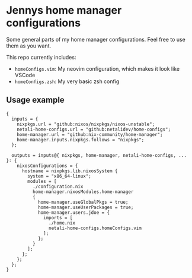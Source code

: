 # Jennys home manager configurations

Some general parts of my home manager configurations. Feel free to use them as you want.

This repo currently includes:
  - `homeConfigs.vim`: My neovim configuration, which makes it look like VSCode
  - `homeConfigs.zsh`: My very basic zsh config

## Usage example
```
{
  inputs = {
    nixpkgs.url = "github:nixos/nixpkgs/nixos-unstable";
    netali-home-configs.url = "github:netalidev/home-configs";
    home-manager.url = "github:nix-community/home-manager";
    home-manager.inputs.nixpkgs.follows = "nixpkgs";
  };

  outputs = inputs@{ nixpkgs, home-manager, netali-home-configs, ... }: {
    nixosConfigurations = {
      hostname = nixpkgs.lib.nixosSystem {
        system = "x86_64-linux";
        modules = [
          ./configuration.nix
          home-manager.nixosModules.home-manager
          {
            home-manager.useGlobalPkgs = true;
            home-manager.useUserPackages = true;
            home-manager.users.jdoe = {
              imports = [
                ./home.nix
                netali-home-configs.homeConfigs.vim
              ];
            };
          }
        ];
      };
    };
  };
}
```

